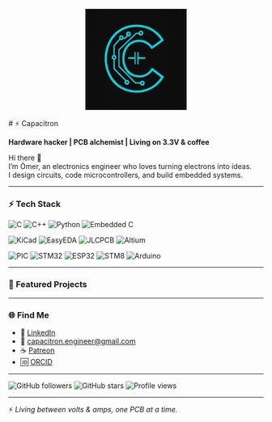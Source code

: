 <p align="center">
  <img src="logo.jpg" width="200" />
</p>
# ⚡ Capacitron

**Hardware hacker | PCB alchemist | Living on 3.3V & coffee**

Hi there 👋  
I’m Ömer, an electronics engineer who loves turning electrons into ideas.  
I design circuits, code microcontrollers, and build embedded systems.

---

### ⚡ Tech Stack
![C](https://img.shields.io/badge/C-00599C?style=flat&logo=c&logoColor=white)
![C++](https://img.shields.io/badge/C++-00599C?style=flat&logo=cplusplus&logoColor=white)
![Python](https://img.shields.io/badge/Python-3776AB?style=flat&logo=python&logoColor=white)
![Embedded C](https://img.shields.io/badge/Embedded%20C-239120?style=flat&logo=c&logoColor=white)

![KiCad](https://img.shields.io/badge/KiCad-314CB0?style=flat&logo=kicad&logoColor=white)
![EasyEDA](https://img.shields.io/badge/EasyEDA-1765F6?style=flat&logoColor=white)
![JLCPCB](https://img.shields.io/badge/JLCPCB-00A3E0?style=flat&logoColor=white)
![Altium](https://img.shields.io/badge/Altium-917F41?style=flat&logo=altiumdesigner&logoColor=white)

![PIC](https://img.shields.io/badge/PIC%20Microchip-CC0000?style=flat&logo=microchip&logoColor=white)
![STM32](https://img.shields.io/badge/STM32-03234B?style=flat&logo=stmicroelectronics&logoColor=white)
![ESP32](https://img.shields.io/badge/ESP32-000000?style=flat&logo=espressif&logoColor=white)
![STM8](https://img.shields.io/badge/STM8-004080?style=flat&logo=stmicroelectronics&logoColor=white)
![Arduino](https://img.shields.io/badge/Arduino-00979D?style=flat&logo=arduino&logoColor=white)

---

### 🚀 Featured Projects
 
---

### 🌐 Find Me
- 💼 [LinkedIn](https://www.linkedin.com/in/%C3%B6mer-y%C4%B1lmaz-208a9b203?utm_source=share&utm_campaign=share_via&utm_content=profile&utm_medium=android_app)  
- 📧 capacitron.engineer@gmail.com  
- ☕ [Patreon](https://www.patreon.com/c/Capacitron)  
- 🆔 [ORCID](https://orcid.org/my-orcid?orcid=0009-0008-6717-8483)  

---

![GitHub followers](https://img.shields.io/github/followers/capacitron?style=flat&logo=github)
![GitHub stars](https://img.shields.io/github/stars/capacitron?style=flat&logo=github)
![Profile views](https://komarev.com/ghpvc/?username=capacitron&style=flat&color=blue)

---

⚡ *Living between volts & amps, one PCB at a time.*

